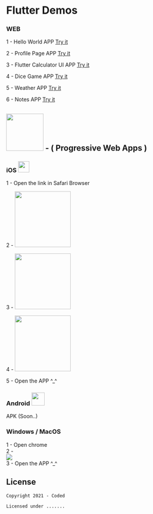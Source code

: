 # Flutter Demos


### WEB <img src="https://user-images.githubusercontent.com/24327781/118701631-8e698b80-b7d9-11eb-914f-81b1b11a8693.png" width="15"/>

1 - Hello World APP
[Try it](https://flutter-examples-coded.web.app/hello-world-app/#/)

2 - Profile Page APP
[Try it](https://flutter-examples-coded.web.app/profile-page-app/#/)

3 - Flutter Calculator UI APP
[Try it](https://flutter-examples-coded.web.app/calculator-ui-app/#/)

4 - Dice Game APP
[Try it](https://flutter-examples-coded.web.app/dice-game-app/#/)

5 - Weather APP
[Try it](https://flutter-examples-coded.web.app/hello-world-app/#/)

6 - Notes APP
[Try it](https://flutter-examples-coded.web.app/notes-app/#/)


## <img src="https://developer.mozilla.org/en-US/docs/Web/Progressive_web_apps/pwa.png" width="100" /> - ( Progressive Web Apps )  

### iOS <img src="https://user-images.githubusercontent.com/24327781/118701218-156a3400-b7d9-11eb-8fd0-4f0cd20fc6c8.png" width="30"/>


  1 - Open the link in Safari Browser
  
  2 - <img src="https://user-images.githubusercontent.com/24327781/118699380-139f7100-b7d7-11eb-814c-1b76fefbb4d4.PNG" width="150" />
  
  3 - <img src="https://user-images.githubusercontent.com/24327781/118699455-2ca82200-b7d7-11eb-91ef-0b0fe2e09251.PNG" width="150" />
  
  4 - <img src="https://user-images.githubusercontent.com/24327781/118699485-35005d00-b7d7-11eb-9f7c-89a015b41f33.PNG" width="150" />
  
  5 - Open the APP ^_^
  
### Android <img src="https://user-images.githubusercontent.com/24327781/118701393-48acc300-b7d9-11eb-83b4-102552da9127.png" width="35"/>

  APK (Soon..)

### Windows / MacOS
  1 - Open chrome  </br>
  2 - </br> <img src="https://user-images.githubusercontent.com/24327781/118702138-2798a200-b7da-11eb-8572-b5d2cc77c5ad.png"/> </br>
  3 - Open the APP ^_^
  
## License

    Copyright 2021 - Coded

    Licensed under .......


